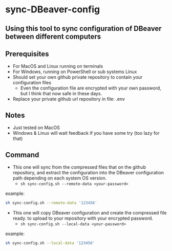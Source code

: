 # sync-DBeaver-config

## Using this tool to sync configuration of DBeaver between different computers

## Prerequisites

- For MacOS and Linux running on terminals
- For Windows, running on PowerShell or sub systems Linux
- Should set your own github private repository to contain your configuration files
  - Even the configuration file are encrypted with your own password, but I think that now safe in these days.
- Replace your private github url repository in file: .env

## Notes

- Just tested on MacOS
- Windows & Linux will wait feedback if you have some try (too lazy for that)

## Command

- This one will sync from the compressed files that on the github repository,
and extract the configuration into the DBeaver configuration path depending on
each system OS version.
  - `sh sync-config.sh --remote-data <your-password>`

example:

```sh
sh sync-config.sh --remote-data '123456'
```

- This one will copy DBeaver configuration and create the compressed file ready.
to upload to your repository with your encrypted password.
  - `sh sync-config.sh --local-data <your-password>`

example:

```sh
sh sync-config.sh --local-data '123456'
```
